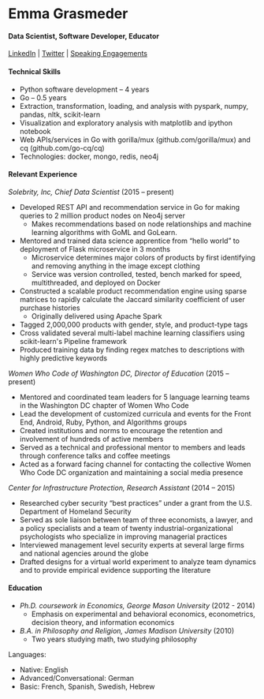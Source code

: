 # Emma Grasmeder
#### Data Scientist, Software Developer, Educator

[LinkedIn](https://linkedin.com/in/emmagras)  | [Twitter](https://twitter.com/emma_gras) | [Speaking Engagements](speaking-engagements.md)

#### Technical Skills
- Python software development – 4 years
- Go – 0.5 years
- Extraction, transformation, loading, and analysis with pyspark, numpy, pandas, nltk, scikit-learn
- Visualization and exploratory analysis with matplotlib and ipython notebook
- Web APIs/services in Go with gorilla/mux (github.com/gorilla/mux) and cq (github.com/go-cq/cq)
- Technologies: docker, mongo, redis, neo4j

#### Relevant Experience
*Solebrity, Inc, Chief Data Scientist* (2015 – present)
- Developed REST API and recommendation service in Go for making queries to 2 million product nodes on Neo4j server
  - Makes recommendations based on node relationships and machine learning algorithms with GoML and GoLearn.
- Mentored and trained data science apprentice from “hello world” to deployment of Flask microservice in 3 months
  - Microservice determines major colors of products by first identifying and removing anything in the image except clothing 
  - Service was version controlled, tested, bench marked for speed, multithreaded, and deployed on Docker
- Constructed a scalable product recommendation engine using sparse matrices to rapidly calculate the Jaccard similarity coefficient of user purchase histories
  - Originally delivered using Apache Spark
- Tagged 2,000,000 products with gender, style, and product-type tags
- Cross validated several multi-label machine learning classifiers using scikit-learn's Pipeline framework
- Produced training data by finding regex matches to descriptions with highly predictive keywords

*Women Who Code of Washington DC, Director of Education* 					                       (2015 – present)            
- Mentored and coordinated team leaders for 5 language learning teams in the Washington DC chapter of Women Who Code
- Lead the development of customized curricula and events for the Front End, Android, Ruby, Python, and Algorithms groups
- Created institutions and norms to encourage the retention and involvement of hundreds of active members
- Served as a technical and professional mentor to members and leads through conference talks and coffee meetings
- Acted as a forward facing channel for contacting the collective Women Who Code DC organization and maintaining a social media presence

*Center for Infrastructure Protection, Research Assistant*	             	  			                       (2014 – 2015)
- Researched cyber security “best practices” under a grant from the U.S. Department of Homeland Security
- Served as sole liaison between team of three economists, a lawyer, and a policy specialists and a team of twenty industrial-organizational psychologists who specialize in improving managerial practices 
- Interviewed management level security experts at several large firms and national agencies around the globe
- Drafted designs for a virtual world experiment to analyze team dynamics and to provide empirical evidence supporting the literature

#### Education
- *Ph.D. coursework in Economics, George Mason University* (2012 - 2014)
	- Emphasis on experimental and behavioral economics, econometrics, decision theory, and information economics
- *B.A. in Philosophy and Religion, James Madison University* (2010)
  -  Two years studying math, two studying philosophy

Languages: 
- Native: English
- Advanced/Conversational: German
- Basic: French, Spanish, Swedish, Hebrew
